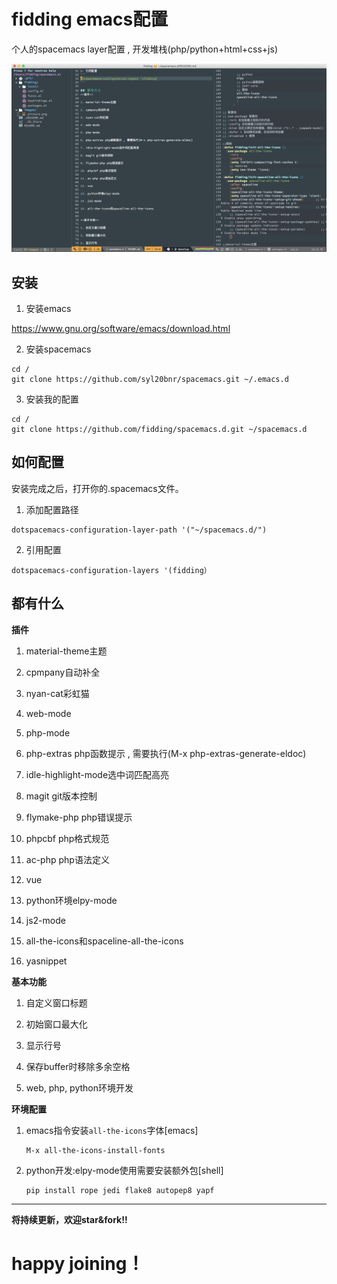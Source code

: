 
# fidding emacs配置
个人的spacemacs layer配置 , 开发堆栈(php/python+html+css+js)
<p align="center"><img src="/images/picture.png" alt="fidding"/></p>

## 安装

1. 安装emacs

 https://www.gnu.org/software/emacs/download.html

2. 安装spacemacs
```
cd /
git clone https://github.com/syl20bnr/spacemacs.git ~/.emacs.d
```
3. 安装我的配置
```
cd /
git clone https://github.com/fidding/spacemacs.d.git ~/spacemacs.d
```

## 如何配置

安装完成之后，打开你的.spacemacs文件。

1. 添加配置路径
```
dotspacemacs-configuration-layer-path '("~/spacemacs.d/")
```
2. 引用配置
```
dotspacemacs-configuration-layers '(fidding）
```

## 都有什么
**插件**

1. material-theme主题

2. cpmpany自动补全

3. nyan-cat彩虹猫

4. web-mode

5. php-mode

6. php-extras php函数提示 , 需要执行(M-x php-extras-generate-eldoc)

7. idle-highlight-mode选中词匹配高亮

8. magit git版本控制

9. flymake-php php错误提示

10. phpcbf php格式规范

11. ac-php php语法定义

12. vue

13. python环境elpy-mode

14. js2-mode

15. all-the-icons和spaceline-all-the-icons

16. yasnippet


**基本功能**

1. 自定义窗口标题

2. 初始窗口最大化

3. 显示行号

4. 保存buffer时移除多余空格

5. web, php, python环境开发

**环境配置**

1. emacs指令安装```all-the-icons```字体[emacs]
   ```
   M-x all-the-icons-install-fonts
   ```

2. python开发:elpy-mode使用需要安装额外包[shell]
    ``` shell
    pip install rope jedi flake8 autopep8 yapf
    ```

***
**将持续更新，欢迎star&fork!!**
# happy joining！
